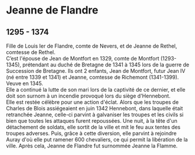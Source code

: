 # Jeanne de Flandre

## 1295 - 1374

Fille de Louis Ier de Flandre, comte de Nevers, et de Jeanne de Rethel, comtesse de Rethel.  
C’est l'épouse de Jean de Montfort en 1329, comte de Montfort (1293-1345), prétendant au duché de Bretagne de 1341 à 1345 lors de la guerre de Succession de Bretagne. Ils ont 2 enfants, Jean de Montfort, futur Jean IV (né entre 1339 et 1341) et Jeanne, comtesse de Richemont (1341-1399). Veuve en 1345.  
Elle a continué la lutte de son mari lors de la captivité de ce dernier, et elle doit son surnom à un incendie provoqué lors du siège d'Hennebont.  
Elle est restée célèbre pour une action d'éclat. Alors que les troupes de Charles de Blois assiégeaient en juin 1342 Hennebont, dans laquelle était retranchée Jeanne, celle-ci parvint à galvaniser les troupes et les civils si bien que toutes les attaques furent repoussées. Une nuit, à la tête d'un détachement de soldats, elle sortit de la ville et mit le feu aux tentes des troupes adverses. Puis, grâce à cette diversion, elle parvint à rejoindre Auray d'où elle put ramener 600 chevaliers, ce qui permit la libération de la ville. Après cela, Jeanne de Flandre fut surnommée Jeanne la Flamme.